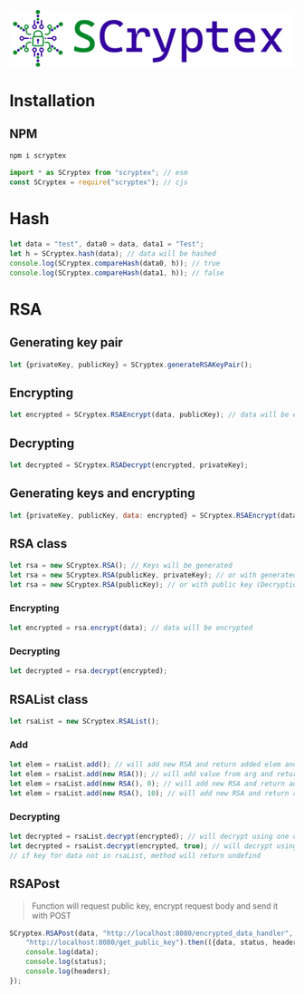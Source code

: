 ![SCryptex docs](./SCryptex.png)
# Installation
## NPM
```
npm i scryptex
```
```javascript
import * as SCryptex from "scryptex"; // esm
const SCryptex = require("scryptex"); // cjs
```
# Hash
```javascript
let data = "test", data0 = data, data1 = "Test";
let h = SCryptex.hash(data); // data will be hashed
console.log(SCryptex.compareHash(data0, h)); // true
console.log(SCryptex.compareHash(data1, h)); // false
```
# RSA
## Generating key pair
```javascript
let {privateKey, publicKey} = SCryptex.generateRSAKeyPair();
```
## Encrypting
```javascript
let encrypted = SCryptex.RSAEncrypt(data, publicKey); // data will be encrypted
```
## Decrypting
```javascript
let decrypted = SCryptex.RSADecrypt(encrypted, privateKey);
```
## Generating keys and encrypting
```javascript
let {privateKey, publicKey, data: encrypted} = SCryptex.RSAEncrypt(data); // data will be encrypted
```
## RSA class
```javascript
let rsa = new SCryptex.RSA(); // Keys will be generated
let rsa = new SCryptex.RSA(publicKey, privateKey); // or with generated keys
let rsa = new SCryptex.RSA(publicKey); // or with public key (Decryption is not available)
```
### Encrypting
```javascript
let encrypted = rsa.encrypt(data); // data will be encrypted
```
### Decrypting
```javascript
let decrypted = rsa.decrypt(encrypted);
```
## RSAList class
```javascript
let rsaList = new SCryptex.RSAList();
```
### Add
```javascript
let elem = rsaList.add(); // will add new RSA and return added elem and remove it after 2 hours
let elem = rsaList.add(new RSA()); // will add value from arg and return added elem and remove it after 2 hours
let elem = rsaList.add(new RSA(), 0); // will add new RSA and return added elem without removing after delay
let elem = rsaList.add(new RSA(), 10); // will add new RSA and return added elem and remove it after 10 ms
```
### Decrypting
```javascript
let decrypted = rsaList.decrypt(encrypted); // will decrypt using one of private keys
let decrypted = rsaList.decrypt(encrypted, true); // will decrypt using one of private keys and remove this key
// if key for data not in rsaList, method will return undefind
```
## RSAPost
> Function will request public key, encrypt request body and send it with POST
```javascript
SCryptex.RSAPost(data, "http://localhost:8080/encrypted_data_handler",
    "http://localhost:8080/get_public_key").then(({data, status, headers, response}) => {
    console.log(data);
    console.log(status);
    console.log(headers);
});
```